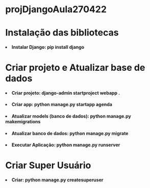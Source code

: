 # projDjangoAula270422

<h1> Instalação das bibliotecas </h1>

<h4> <li>Instalar Django: pip install django</li> </h4>

<h1> Criar projeto e Atualizar base de dados </h1>

<h4> <li>Criar projeto: django-admin startproject webapp . </li> </h4>
<h4> <li>Criar app: python manage.py startapp agenda</li> </h4>
<h4> <li>Atualizar models (banco de dados): python manage.py makemigrations</li> </h4>
<h4> <li>Atualizar banco de dados: python manage.py migrate</li> </h4>
<h4> <li>Executar Aplicação: python manage.py runserver</li> </h4>

<h1> Criar Super Usuário </h1>

<h4> <li>Criar: python manage.py createsuperuser </li> </h4>

